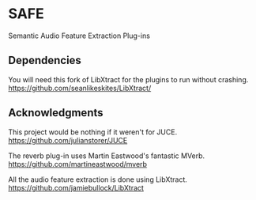 SAFE
====

Semantic Audio Feature Extraction Plug-ins 

## Dependencies

You will need this fork of LibXtract for the plugins to run without crashing.
https://github.com/seanlikeskites/LibXtract/

## Acknowledgments 

This project would be nothing if it weren't for JUCE.
https://github.com/julianstorer/JUCE

The reverb plug-in uses Martin Eastwood's fantastic MVerb.
https://github.com/martineastwood/mverb

All the audio feature extraction is done using LibXtract.
https://github.com/jamiebullock/LibXtract
